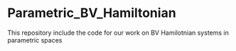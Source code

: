 # Parametric_BV_Hamiltonian
This repository include the code for our work on BV Hamilotnian systems in parametric spaces 

